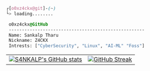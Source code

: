 ```css
┌[o0xz4ckx@git]-(~)
└> loading........
```

 ```css
  o0xz4ckx@GitHub
  ----------------------------------------------------
  Name: Sankalp Tharu
  Nickname: Z4CKX
  Intrests: ["CyberSecurity", "Linux", "AI-ML" "Foss"]
  ```

<div align="center">

|||
|:-------------------------:|:-------------------------:|
| [![S4NKALP's GitHub stats](https://github-readme-stats.vercel.app/api?username=S4NKALP&bg_color=1e1e2e&text_color=cdd6f4&icon_color=cba6f7&title_color=94e2d5)](https://github.com/S4NKALP) | [![GitHub Streak](https://streak-stats.demolab.com?user=S4NKALP&theme=catppuccin-mocha)](https://git.io/streak-stats) |

</div>
